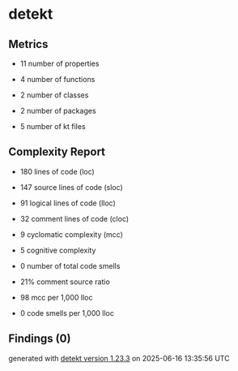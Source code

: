 # detekt

## Metrics

* 11 number of properties

* 4 number of functions

* 2 number of classes

* 2 number of packages

* 5 number of kt files

## Complexity Report

* 180 lines of code (loc)

* 147 source lines of code (sloc)

* 91 logical lines of code (lloc)

* 32 comment lines of code (cloc)

* 9 cyclomatic complexity (mcc)

* 5 cognitive complexity

* 0 number of total code smells

* 21% comment source ratio

* 98 mcc per 1,000 lloc

* 0 code smells per 1,000 lloc

## Findings (0)

generated with [detekt version 1.23.3](https://detekt.dev/) on 2025-06-16 13:35:56 UTC
